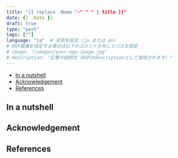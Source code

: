 ```yaml
---
title: "{{ replace .Name "-" " " | title }}"
date: {{ .Date }}
draft: true
type: "post"
tags: [""]
language: "ja"  # 言語を指定 (ja または en)
# OGP画像を指定する場合は以下のコメントを外してパスを設定
# image: "/images/your-ogp-image.jpg"
# description: "記事の説明文（OGPのdescriptionとして使用されます）"
---
```


- [In a nutshell](#in-a-nutshell)
- [Acknowledgement](#acknowledgement)
- [References](#references)

## In a nutshell

## Acknowledgement

## References
